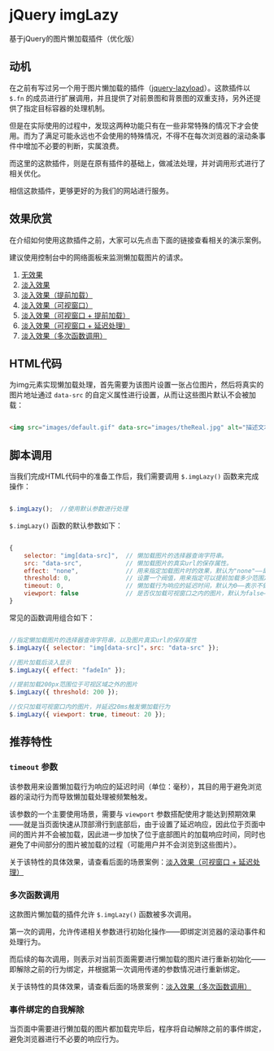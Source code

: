 # jQuery imgLazy

基于jQuery的图片懒加载插件（优化版）

## 动机

在之前有写过另一个用于图片懒加载的插件（[jquery-lazyload](https://github.com/springlong/jquery-lazyload)）。这款插件以 `$.fn` 的成员进行扩展调用，并且提供了对前景图和背景图的双重支持，另外还提供了指定目标容器的处理机制。

但是在实际使用的过程中，发现这两种功能只有在一些非常特殊的情况下才会使用。而为了满足可能永远也不会使用的特殊情况，不得不在每次浏览器的滚动条事件中增加不必要的判断，实属浪费。

而这里的这款插件，则是在原有插件的基础上，做减法处理，并对调用形式进行了相关优化。

相信这款插件，更够更好的为我们的网站进行服务。

## 效果欣赏

在介绍如何使用这款插件之前，大家可以先点击下面的链接查看相关的演示案例。

建议使用控制台中的网络面板来监测懒加载图片的请求。

1. [无效果](http://demo.fedlife.cn/jquery/jquery-imglazy/none.html)
2. [淡入效果](http://demo.fedlife.cn/jquery/jquery-imglazy/fadeIn.html)
3. [淡入效果（提前加载）](http://demo.fedlife.cn/jquery/jquery-imglazy/fadeIn-threshold.html)
4. [淡入效果（可视窗口）](http://demo.fedlife.cn/jquery/jquery-imglazy/fadeIn-viewport.html)
5. [淡入效果（可视窗口 + 提前加载）](http://demo.fedlife.cn/jquery/jquery-imglazy/fadeIn-viewport-threshold.html)
6. [淡入效果（可视窗口 + 延迟处理）](http://demo.fedlife.cn/jquery/jquery-imglazy/fadeIn-viewport-timeout.html)
7. [淡入效果（多次函数调用）](http://demo.fedlife.cn/jquery/jquery-imglazy/fadeIn-more-than-once.html)


## HTML代码

为img元素实现懒加载处理，首先需要为该图片设置一张占位图片，然后将真实的图片地址通过 `data-src` 的自定义属性进行设置，从而让这些图片默认不会被加载：

```html

<img src="images/default.gif" data-src="images/theReal.jpg" alt="描述文本">

```


## 脚本调用

当我们完成HTML代码中的准备工作后，我们需要调用 `$.imgLazy()` 函数来完成操作：

```js

$.imgLazy();  //使用默认参数进行处理

```

`$.imgLazy()` 函数的默认参数如下：

```js

{
	selector: "img[data-src]",  // 懒加载图片的选择器查询字符串。
	src: "data-src",  			// 懒加载图片的真实url的保存属性。
	effect: "none",   			// 用来指定加载图片时的效果，默认为"none"——即无效果，另外"fadeIn"——表示淡入效果。
	threshold: 0, 				// 设置一个阀值，用来指定可以提前加载多少范围之外的图片。默认为0——不提前加载。
	timeout: 0, 				// 懒加载行为响应的延迟时间，默认为0——表示不做延迟处理。
	viewport: false 			// 是否仅加载可视窗口之内的图片，默认为false——表示将加载可视窗口内以及位于之前的所有图片。
}

```

常见的函数调用组合如下：

```js

//指定懒加载图片的选择器查询字符串，以及图片真实url的保存属性
$.imgLazy({ selector: "img[data-src]"，src: "data-src" });

//图片加载后淡入显示
$.imgLazy({ effect: "fadeIn" });

//提前加载200px范围位于可视区域之外的图片
$.imgLazy({ threshold: 200 });

//仅只加载可视窗口内的图片，并延迟20ms触发懒加载行为
$.imgLazy({ viewport: true, timeout: 20 });

```

## 推荐特性

### `timeout` 参数

该参数用来设置懒加载行为响应的延迟时间（单位：毫秒），其目的用于避免浏览器的滚动行为而导致懒加载处理被频繁触发。

该参数的一个主要使用场景，需要与 `viewport` 参数搭配使用才能达到预期效果——就是当页面快速从顶部滑行到底部后，由于设置了延迟响应，因此位于页面中间的图片并不会被加载，因此进一步加快了位于底部图片的加载响应时间，同时也避免了中间部分的图片被加载的过程（可能用户并不会浏览到这些图片）。

关于该特性的具体效果，请查看后面的场景案例：[淡入效果（可视窗口 + 延迟处理）](http://demo.fedlife.cn/jquery/jquery-imglazy/fadeIn-viewport-timeout.html)

### 多次函数调用

这款图片懒加载的插件允许 `$.imgLazy()` 函数被多次调用。

第一次的调用，允许传递相关参数进行初始化操作——即绑定浏览器的滚动事件和处理行为。

而后续的每次调用，则表示对当前页面需要进行懒加载的图片进行重新初始化——即解除之前的行为绑定，并根据第一次调用传递的参数情况进行重新绑定。

关于该特性的具体效果，请查看后面的场景案例：[淡入效果（多次函数调用）](http://demo.fedlife.cn/jquery/jquery-imglazy/fadeIn-more-than-once.html)

### 事件绑定的自我解除

当页面中需要进行懒加载的图片都加载完毕后，程序将自动解除之前的事件绑定，避免浏览器进行不必要的响应行为。